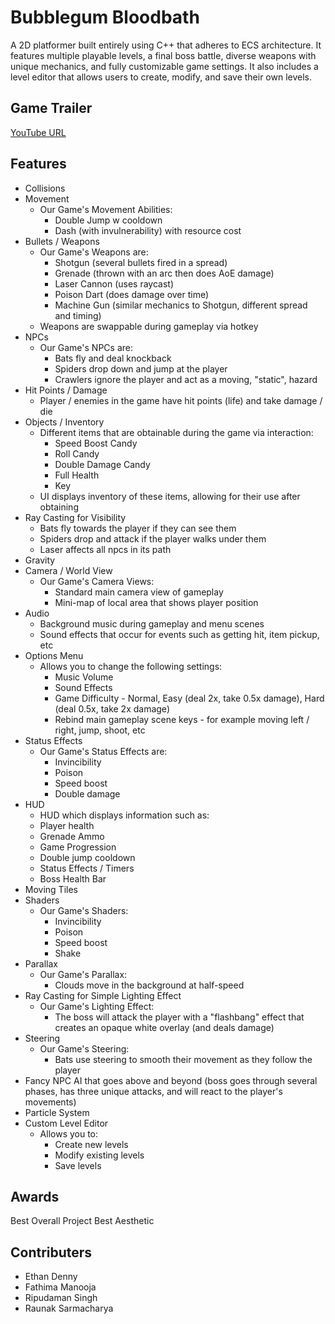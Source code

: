 # Bubblegum Bloodbath
A 2D platformer built entirely using C++ that adheres to ECS architecture. It features multiple playable levels, a final boss battle, diverse weapons with unique mechanics, and fully customizable game settings. It also includes a level editor that allows users to create, modify, and save their own levels.

## Game Trailer
[YouTube URL](https://youtu.be/APVTMvT-CXE)

## Features
- Collisions
- Movement
  - Our Game's Movement Abilities:
    - Double Jump w cooldown
    - Dash (with invulnerability) with resource cost
- Bullets / Weapons
  - Our Game's Weapons are:
    - Shotgun (several bullets fired in a spread)
    - Grenade (thrown with an arc then does AoE damage)
    - Laser Cannon (uses raycast)
    - Poison Dart (does damage over time)
    - Machine Gun (similar mechanics to Shotgun, different spread and timing)
  - Weapons are swappable during gameplay via hotkey
- NPCs
  - Our Game's NPCs are:
    - Bats fly and deal knockback
    - Spiders drop down and jump at the player
    - Crawlers ignore the player and act as a moving, "static", hazard
- Hit Points / Damage
  - Player / enemies in the game have hit points (life) and take damage / die
- Objects / Inventory
  - Different items that are obtainable during the game via interaction:
    - Speed Boost Candy
    - Roll Candy
    - Double Damage Candy
    - Full Health
    - Key
  - UI displays inventory of these items, allowing for their use after obtaining
- Ray Casting for Visibility
  - Bats fly towards the player if they can see them
  - Spiders drop and attack if the player walks under them
  - Laser affects all npcs in its path
- Gravity
- Camera / World View
  - Our Game's Camera Views:
    - Standard main camera view of gameplay
    - Mini-map of local area that shows player position
- Audio
  - Background music during gameplay and menu scenes
  - Sound effects that occur for events such as getting hit, item pickup, etc
- Options Menu
  - Allows you to change the following settings:
    - Music Volume
    - Sound Effects
    - Game Difficulty - Normal, Easy (deal 2x, take 0.5x damage), Hard (deal 0.5x, take 2x damage)
    - Rebind main gameplay scene keys - for example moving left / right, jump, shoot, etc
- Status Effects
  - Our Game's Status Effects are:
    - Invincibility
    - Poison
    - Speed boost
    - Double damage
- HUD
  -  HUD which displays information such as:
    - Player health
    - Grenade Ammo
    - Game Progression
    - Double jump cooldown
    - Status Effects / Timers
    - Boss Health Bar
- Moving Tiles
- Shaders
  - Our Game's Shaders:
    - Invincibility
    - Poison
    - Speed boost
    - Shake
- Parallax
  - Our Game's Parallax:
    - Clouds move in the background at half-speed
- Ray Casting for Simple Lighting Effect
  - Our Game's Lighting Effect:
    - The boss will attack the player with a "flashbang" effect that creates an opaque white overlay (and deals damage)
- Steering
  - Our Game's Steering:
    - Bats use steering to smooth their movement as they follow the player
- Fancy NPC AI that goes above and beyond (boss goes through several phases, has three unique attacks, and will react to the player's movements)
- Particle System
- Custom Level Editor
  - Allows you to:
    - Create new levels
    - Modify existing levels
    - Save levels

## Awards
Best Overall Project
Best Aesthetic

## Contributers
- Ethan Denny
- Fathima Manooja
- Ripudaman Singh
- Raunak Sarmacharya
